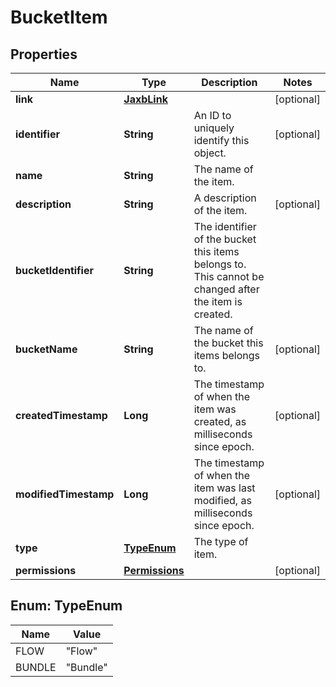 # BucketItem

## Properties
Name | Type | Description | Notes
------------ | ------------- | ------------- | -------------
**link** | [**JaxbLink**](JaxbLink.md) |  |  [optional]
**identifier** | **String** | An ID to uniquely identify this object. |  [optional]
**name** | **String** | The name of the item. | 
**description** | **String** | A description of the item. |  [optional]
**bucketIdentifier** | **String** | The identifier of the bucket this items belongs to. This cannot be changed after the item is created. | 
**bucketName** | **String** | The name of the bucket this items belongs to. |  [optional]
**createdTimestamp** | **Long** | The timestamp of when the item was created, as milliseconds since epoch. |  [optional]
**modifiedTimestamp** | **Long** | The timestamp of when the item was last modified, as milliseconds since epoch. |  [optional]
**type** | [**TypeEnum**](#TypeEnum) | The type of item. | 
**permissions** | [**Permissions**](Permissions.md) |  |  [optional]

<a name="TypeEnum"></a>
## Enum: TypeEnum
Name | Value
---- | -----
FLOW | &quot;Flow&quot;
BUNDLE | &quot;Bundle&quot;
